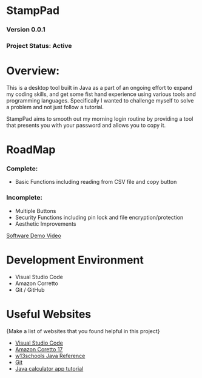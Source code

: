 # StampPad
### Version 0.0.1
### Project Status: Active
# Overview:

This is a desktop tool built in Java as a part of an ongoing effort to expand my coding skills, and get some fist hand experience using various tools and programming languages. Specifically I wanted to challenge myself to solve a problem and not just follow a tutorial.
 
StampPad aims to smooth out my morning login routine by providing a tool that presents you with your password and allows you to copy it.

# RoadMap

### Complete:
* Basic Functions including reading from CSV file and copy button
### Incomplete:
* Multiple Buttons
* Security Functions including pin lock and file encryption/protection
* Aesthetic Improvements

[Software Demo Video](https://youtu.be/9vRbrvgiLXE)

# Development Environment

* Visual Studio Code
* Amazon Corretto
* Git / GitHub

# Useful Websites

{Make a list of websites that you found helpful in this project}
* [Visual Studio Code](https://code.visualstudio.com/docs/editor/versioncontrol)
* [Amazon Coretto 17](https://docs.aws.amazon.com/corretto/latest/corretto-17-ug/downloads-list.html)
* [w13schools Java Reference](https://www.w3schools.com/java/default.asp)
* [Git](https://git-scm.com/download)
* [Java calculator app tutorial](https://www.youtube.com/watch?v=dfhmTyRTCSQ) 